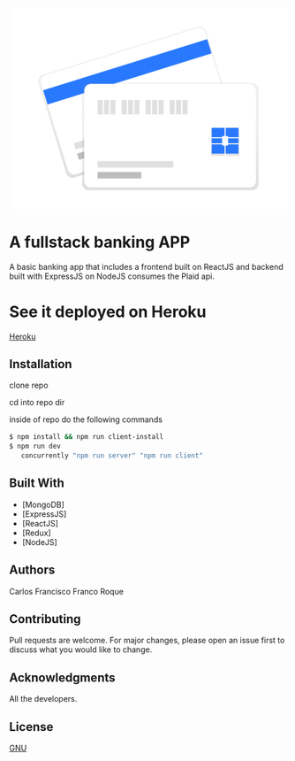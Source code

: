 ![logo](client/src/img/credit_card.png)

# A fullstack banking APP

A basic banking app that includes a frontend built on ReactJS and backend built with ExpressJS on NodeJS consumes the Plaid api.
# See it deployed on Heroku
[Heroku](https://bankaroni.herokuapp.com/)

## Installation

clone repo

cd into repo dir

inside of repo do the following commands

```bash
$ npm install && npm run client-install
$ npm run dev
   concurrently "npm run server" "npm run client"
```
## Built With

* [MongoDB]
* [ExpressJS]
* [ReactJS]
* [Redux]
* [NodeJS]

## Authors
 Carlos Francisco Franco Roque

## Contributing
Pull requests are welcome. For major changes, please open an issue first to discuss what you would like to change.


## Acknowledgments
 All the developers.

## License
[GNU](https://choosealicense.com/licenses/agpl-3.0/)
